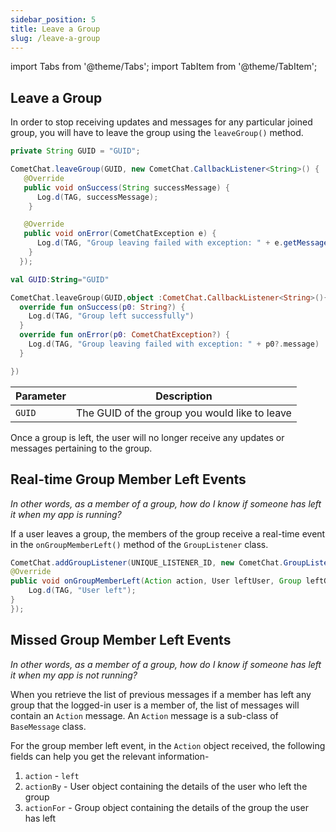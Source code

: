 ```yaml
---
sidebar_position: 5
title: Leave a Group
slug: /leave-a-group
---
```


import Tabs from '@theme/Tabs';
import TabItem from '@theme/TabItem';

## Leave a Group

In order to stop receiving updates and messages for any particular joined group, you will have to leave the group using the `leaveGroup()` method.

<Tabs>
<TabItem value="Java" label="Java">

```java
private String GUID = "GUID";

CometChat.leaveGroup(GUID, new CometChat.CallbackListener<String>() {
   @Override
   public void onSuccess(String successMessage) {
      Log.d(TAG, successMessage);        
    }

   @Override
   public void onError(CometChatException e) {
      Log.d(TAG, "Group leaving failed with exception: " + e.getMessage());
    }
  });
```
</TabItem>
<TabItem value="Kotlin" label="Kotlin">

```kotlin
val GUID:String="GUID"

CometChat.leaveGroup(GUID,object :CometChat.CallbackListener<String>(){
  override fun onSuccess(p0: String?) {
    Log.d(TAG, "Group left successfully")
  }
  override fun onError(p0: CometChatException?) {
    Log.d(TAG, "Group leaving failed with exception: " + p0?.message)
  }

})
```
</TabItem>
</Tabs>


| Parameter | Description | 
| ---- | ---- | 
| `GUID` | The GUID of the group you would like to leave | 


Once a group is left, the user will no longer receive any updates or messages pertaining to the group.

## Real-time Group Member Left Events

_In other words, as a member of a group, how do I know if someone has left it when my app is running?_

If a user leaves a group, the members of the group receive a real-time event in the `onGroupMemberLeft()` method of the `GroupListener` class.

<Tabs>
<TabItem value="Java" label="Java">

```java
CometChat.addGroupListener(UNIQUE_LISTENER_ID, new CometChat.GroupListener() {
@Override
public void onGroupMemberLeft(Action action, User leftUser, Group leftGroup) {
	Log.d(TAG, "User left");
}
});
```
</TabItem>
</Tabs>

## Missed Group Member Left Events

_In other words, as a member of a group, how do I know if someone has left it when my app is not running?_

When you retrieve the list of previous messages if a member has left any group that the logged-in user is a member of, the list of messages will contain an `Action` message. An `Action` message is a sub-class of `BaseMessage` class.

For the group member left event, in the `Action` object received, the following fields can help you get the relevant information-

1. `action` - `left`
2. `actionBy` - User object containing the details of the user who left the group
3. `actionFor` - Group object containing the details of the group the user has left